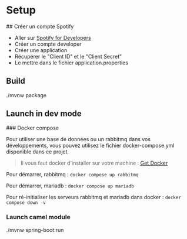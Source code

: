
# Setup

## Créer un compte Spotify

* Aller sur [Spotify for Developers](https://developer.spotify.com/dashboard/)
* Créer un compte developer
* Créer une application
* Récupérer le "Client ID" et le "Client Secret"
* Le mettre dans le fichier application.properties

## Build

./mvnw package

## Launch in dev mode

### Docker compose

Pour utiliser une base de données ou un rabbitmq dans vos développements, vous pouvez utilisez le fichier docker-compose.yml disponible dans ce projet.

> Il vous faut docker d'installer sur votre machine : [Get Docker](https://docs.docker.com/get-docker/)

Pour démarrer, rabbitmq :
`docker compose up rabbitmq`

Pour démarrer, mariadb :
`docker compose up mariadb`

Pour ré-initialiser les serveurs rabbitmq et mariadb dans docker :
`docker compose down -v`

### Launch camel module

./mvnw spring-boot:run
